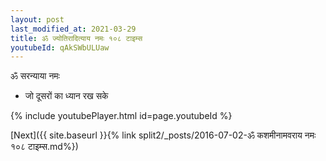 ```yaml
---
layout: post
last_modified_at: 2021-03-29
title: ॐ ज्योतिरादित्याय नमः १०८ टाइम्स
youtubeId: qAkSWbULUaw
---
```

 
 
 ॐ सरन्याया नमः  
 
 -  जो दूसरों का ध्यान रख सके 
 
  
 
  
 
 
 
 
 
 


{% include youtubePlayer.html id=page.youtubeId %}
 
[Next]({{ site.baseurl }}{% link  split2/_posts/2016-07-02-ॐ कशमीनामवराय नमः १०८ टाइम्स.md%})
 
